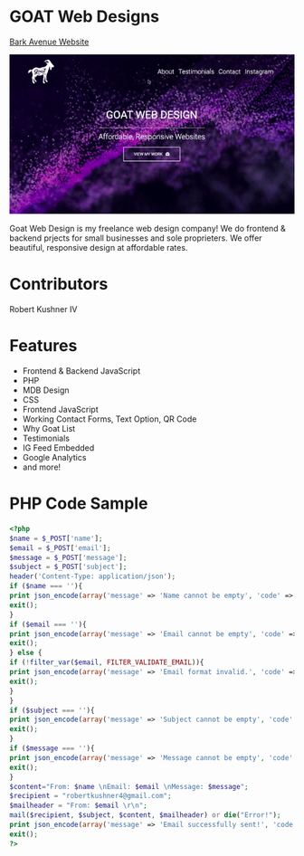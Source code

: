 # GOAT Web Designs

[Bark Avenue Website](https://www.goatwebdesigns.com)

![Bark Avenue Home Page Gif](goat.gif)

Goat Web Design is my freelance web design company! We do frontend & backend prjects for small businesses and sole proprieters. We offer beautiful, responsive design at affordable rates.

# Contributors

Robert Kushner IV

# Features

- Frontend & Backend JavaScript
- PHP
- MDB Design
- CSS
- Frontend JavaScript
- Working Contact Forms, Text Option, QR Code
- Why Goat List
- Testimonials
- IG Feed Embedded
- Google Analytics
- and more!

# PHP Code Sample

```php
<?php
$name = $_POST['name'];
$email = $_POST['email'];
$message = $_POST['message'];
$subject = $_POST['subject'];
header('Content-Type: application/json');
if ($name === ''){
print json_encode(array('message' => 'Name cannot be empty', 'code' => 0));
exit();
}
if ($email === ''){
print json_encode(array('message' => 'Email cannot be empty', 'code' => 0));
exit();
} else {
if (!filter_var($email, FILTER_VALIDATE_EMAIL)){
print json_encode(array('message' => 'Email format invalid.', 'code' => 0));
exit();
}
}
if ($subject === ''){
print json_encode(array('message' => 'Subject cannot be empty', 'code' => 0));
exit();
}
if ($message === ''){
print json_encode(array('message' => 'Message cannot be empty', 'code' => 0));
exit();
}
$content="From: $name \nEmail: $email \nMessage: $message";
$recipient = "robertkushner4@gmail.com";
$mailheader = "From: $email \r\n";
mail($recipient, $subject, $content, $mailheader) or die("Error!");
print json_encode(array('message' => 'Email successfully sent!', 'code' => 1));
exit();
?>
```